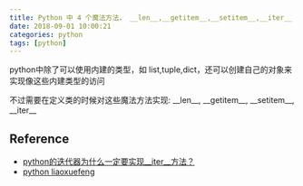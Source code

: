 ```yaml
---
title: Python 中 4 个魔法方法， __len__,__getitem__,__setitem__,__iter__
date: 2018-09-01 10:00:21
categories: python
tags: [python]
---
```


python中除了可以使用内建的类型，如 list,tuple,dict，还可以创建自己的对象来实现像这些内建类型的访问

不过需要在定义类的时候对这些魔法方法实现: \_\_len\_\_,  \_\_getitem\_\_, \_\_setitem\_\_, \_\_iter\_\_

<!-- more -->



## Reference

- [python的迭代器为什么一定要实现__iter__方法？][2]
- [python liaoxuefeng][3]

[2]: https://www.zhihu.com/question/44015086
[3]: https://www.liaoxuefeng.com/
